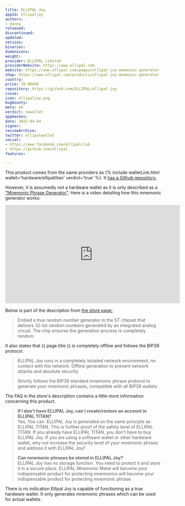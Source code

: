 ```yaml
---
title: ELLIPAL Joy
appId: ellipaljoy
authors:
- danny
released: 
discontinued: 
updated: 
version: 
binaries: 
dimensions: 
weight: 
provider: ELLIPAL Limited
providerWebsite: https://www.ellipal.com
website: https://www.ellipal.com/pages/ellipal-joy-mnemonic-generator
shop: https://www.ellipal.com/products/ellipal-joy-mnemonic-generator
country: 
price: 39.90USD
repository: https://github.com/ELLIPAL/ellipal-joy
issue: 
icon: ellipaljoy.png
bugbounty: 
meta: ok
verdict: nowallet
appHashes: 
date: 2022-04-04
signer: 
reviewArchive: 
twitter: ellipalwallet
social:
- https://www.facebook.com/ellipalclub
- https://github.com/ellipal
features: 

---
```


This product comes from the same providers as {% include walletLink.html wallet='hardware/ellipaltitan' verdict='true' %}. It [has a Github repository.](https://github.com/ELLIPAL/ellipal-joy)

However, it is assumedly not a hardware wallet as it is only described as a ["Mnemonic Phrase Generator"](https://www.ellipal.com/pages/ellipal-joy-mnemonic-generator). Here is a video detailing how this mnemonic generator works:

<iframe width="560" height="315" src="https://www.youtube.com/embed/qhDjPv2SLGs" title="YouTube video player" frameborder="0" allow="accelerometer; autoplay; clipboard-write; encrypted-media; gyroscope; picture-in-picture" allowfullscreen></iframe>


Below is part of the description from [the store page:](https://www.ellipal.com/products/ellipal-joy-mnemonic-generator)

> Embed a true random number generator in the ST chipset that delivers 32-bit random numbers generated by an integrated analog circuit. The chip ensures the generation process is completely random.

It also states that {{ page.title }} is completely offline and follows the BIP39 protocol.

> ELLIPAL Joy runs in a completely isolated network environment, no contact with the network. Offline generation to prevent network attacks and absolute security.
>
> Strictly follows the BIP39 standard mnemonic phrase protocol to generate your mnemonic phrases, compatible with all BIP39 wallets. 

The FAQ in the store's description contains a little more information concerning this product.

> **If I don't have ELLIPAL Joy, can I create/restore an account in ELLIPAL TITAN?**<br />
Yes, You can. ELLIPAL Joy is generated on the same principle as ELLIPAL TITAN. This is further proof of the safety level of ELLIPAL TITAN. If you already have ELLIPAL TITAN, you don't have to buy ELLIPAL Joy. If you are using a software wallet or other hardware wallet, why not increase the security level of your mnemonic phrase and address it with ELLIPAL Joy?
>
> **Can mnemonic phrases be stored in ELLIPAL Joy?**<br />
ELLIPAL Joy has no storage function. You need to protect it and store it in a secure place. ELLIPAL Mnemonic Metal will become your indispensable product for protecting mnemonics will become your indispensable product for protecting mnemonic phrase.

There is no indication Ellipal Joy is capable of functioning as a true hardware wallet. It only generates mnemonic phrases which can be used for actual wallets.